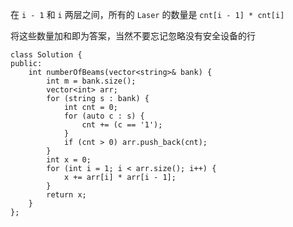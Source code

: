 在 `i - 1` 和 `i` 两层之间，所有的 `Laser` 的数量是 `cnt[i - 1] * cnt[i]`

将这些数量加和即为答案，当然不要忘记忽略没有安全设备的行
```
class Solution {
public:
    int numberOfBeams(vector<string>& bank) {
        int m = bank.size();
        vector<int> arr;
        for (string s : bank) {
            int cnt = 0;
            for (auto c : s) {
                cnt += (c == '1');
            }
            if (cnt > 0) arr.push_back(cnt);
        }
        int x = 0;
        for (int i = 1; i < arr.size(); i++) {
            x += arr[i] * arr[i - 1];
        }
        return x;
    }
};
```